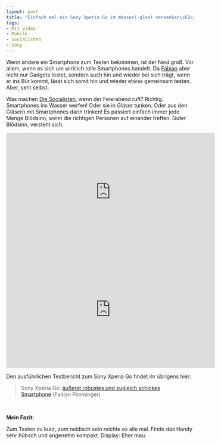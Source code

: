 ```yaml
---
layout: post
title: "Einfach mal ein Sony Xperia Go im Wasser(-glas) versenken\xE2\x80\xA6"
tags:
- Mit Video
- Mobile
- Socialisten
- Sony
---
```

Wenn andere ein Smartphone zum Testen bekommen, ist der Neid groß. Vor allem, wenn es sich um wirklich tolle Smartphones handelt. Da <a href="http://twitter.com/i_am_fabs">Fabian</a> aber nicht nur Gadgets testet, sondern auch hin und wieder bei sich trägt, wenn er ins Bür kommt, lässt sich somit hin und wieder etwas gemeinsam testen. Aber, seht selbst.

Was machen <a href="http://twitter.com/diesocialisten">Die Socialisten</a>, wenn der Feierabend ruft? Richtig. Smartphones ins Wasser werfen! Oder sie in Gläser tunken. Oder aus den Gläsern mit Smartphones darin trinken! Es passiert einfach immer jede Menge Blödsinn, wenn die richtigen Personen auf einander treffen. Guter Blödsinn, versteht sich.


<iframe width="560" height="315" src="http://www.youtube.com/embed/X2qqYcaaidc" frameborder="0"> </iframe>

<iframe width="560" height="315" src="http://www.youtube.com/embed/K9mdubVtkVo" frameborder="0"> </iframe>

Den ausführlichen Testbericht zum Sony Xperia Go findet ihr übrigens hier:
<blockquote>Sony Xperia Go: <a href="http://www.fabianpimminger.com/tech/sony-xperia-go/">äußerst robustes und zugleich schickes Smartphone</a> (Fabian Pimminger)</blockquote>
&nbsp;

<strong>Mein Fazit:</strong>

Zum Testen zu kurz, zum neidisch sein reichte es alle mal. Finde das Handy sehr hübsch und angenehm kompakt. Display: Eher mau.
